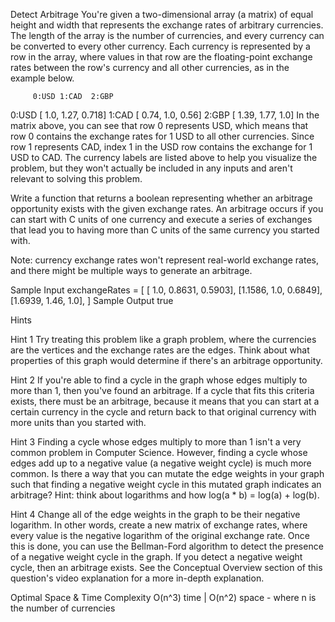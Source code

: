 Detect Arbitrage
You're given a two-dimensional array (a matrix) of equal height and width that represents the exchange rates of arbitrary currencies. The length of the array is the number of currencies, and every currency can be converted to every other currency. Each currency is represented by a row in the array, where values in that row are the floating-point exchange rates between the row's currency and all other currencies, as in the example below.

         0:USD 1:CAD  2:GBP 
  0:USD [  1.0, 1.27, 0.718] 
  1:CAD [ 0.74,  1.0,  0.56] 
  2:GBP [ 1.39, 1.77,   1.0]
In the matrix above, you can see that row 0 represents USD, which means that row 0 contains the exchange rates for 1 USD to all other currencies. Since row 1 represents CAD, index 1 in the USD row contains the exchange for 1 USD to CAD. The currency labels are listed above to help you visualize the problem, but they won't actually be included in any inputs and aren't relevant to solving this problem.

Write a function that returns a boolean representing whether an arbitrage opportunity exists with the given exchange rates. An arbitrage occurs if you can start with C units of one currency and execute a series of exchanges that lead you to having more than C units of the same currency you started with.

Note: currency exchange rates won't represent real-world exchange rates, and there might be multiple ways to generate an arbitrage.

Sample Input
exchangeRates = [
  [   1.0, 0.8631, 0.5903],
  [1.1586,    1.0, 0.6849],
  [1.6939,   1.46,    1.0],
]
Sample Output
true 

Hints

Hint 1
Try treating this problem like a graph problem, where the currencies are the vertices and the exchange rates are the edges. Think about what properties of this graph would determine if there's an arbitrage opportunity.

Hint 2
If you're able to find a cycle in the graph whose edges multiply to more than 1, then you've found an arbitrage. If a cycle that fits this criteria exists, there must be an arbitrage, because it means that you can start at a certain currency in the cycle and return back to that original currency with more units than you started with.

Hint 3
Finding a cycle whose edges multiply to more than 1 isn't a very common problem in Computer Science. However, finding a cycle whose edges add up to a negative value (a negative weight cycle) is much more common. Is there a way that you can mutate the edge weights in your graph such that finding a negative weight cycle in this mutated graph indicates an arbitrage? Hint: think about logarithms and how log(a * b) = log(a) + log(b).

Hint 4
Change all of the edge weights in the graph to be their negative logarithm. In other words, create a new matrix of exchange rates, where every value is the negative logarithm of the original exchange rate. Once this is done, you can use the Bellman-Ford algorithm to detect the presence of a negative weight cycle in the graph. If you detect a negative weight cycle, then an arbitrage exists. See the Conceptual Overview section of this question's video explanation for a more in-depth explanation.

Optimal Space & Time Complexity
O(n^3) time | O(n^2) space - where n is the number of currencies